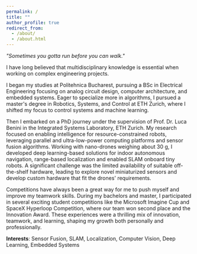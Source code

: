 ```yaml
---
permalink: /
title: ""
author_profile: true
redirect_from: 
  - /about/
  - /about.html
---
```


*"Sometimes you gotta run before you can walk."*

<!-- A data-driven personal website
====== -->
I have long believed that multidisciplinary knowledge is essential when working on complex engineering projects.

I began my studies at Politehnica Bucharest, pursuing a BSc in Electrical Engineering focusing on analog circuit design, computer architecture, and embedded systems. Eager to specialize more in algorithms, I pursued a master's degree in Robotics, Systems, and Control at ETH Zurich, where I shifted my focus to control systems and machine learning.

Then I embarked on a PhD journey under the supervision of Prof. Dr. Luca Benini in the Integrated Systems Laboratory, ETH Zurich.
My research focused on enabling intelligence for resource-constrained robots, leveraging parallel and ultra-low-power computing platforms and sensor fusion algorithms. Working with nano-drones weighing about 30 g, I developed deep learning-based solutions for indoor autonomous navigation, range-based localization and enabled SLAM onboard tiny robots. A significant challenge was the limited availability of suitable off-the-shelf hardware, leading to explore novel miniaturized sensors and develop custom hardware that fit the drones' requirements. 

Competitions have always been a great way for me to push myself and improve my teamwork skills. During my bachelors and master, I participated in several exciting student competitions like the Microsoft Imagine Cup and SpaceX Hyperloop Competition, where our team won second place and the Innovation Award. These experiences were a thrilling mix of innovation, teamwork, and learning, shaping my growth both personally and professionally.


**Interests**: Sensor Fusion, SLAM, Localization, Computer Vision, Deep Learning, Embedded Systems
